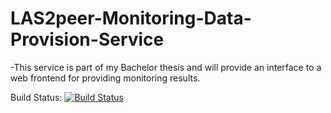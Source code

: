 LAS2peer-Monitoring-Data-Provision-Service
==========================================

-This service is part of my Bachelor thesis and will provide an interface to a web frontend for providing monitoring results.  

Build Status: [![Build Status](https://api.travis-ci.org/PedeLa/LAS2peer-Monitoring-Data-Provision-Service.png)](https://travis-ci.org/PedeLa/LAS2peer-Monitoring-Data-Provision-Service)
